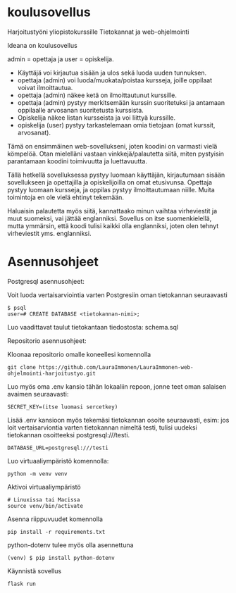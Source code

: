 # koulusovellus
Harjoitustyöni yliopistokurssille Tietokannat ja web-ohjelmointi

Ideana on koulusovellus

admin = opettaja ja user = opiskelija. 

- Käyttäjä voi kirjautua sisään ja ulos sekä luoda uuden tunnuksen.
- opettaja (admin) voi luoda/muokata/poistaa kursseja, joille oppilaat voivat ilmoittautua.
- opettaja (admin) näkee ketä on ilmoittautunut kurssille.
- opettaja (admin) pystyy merkitsemään kurssin suoritetuksi ja antamaan oppilaalle arvosanan suoritetusta kurssista. 
- Opiskelija näkee listan kursseista ja voi liittyä kurssille.
- opiskelija (user) pystyy tarkastelemaan omia tietojaan (omat kurssit, arvosanat).


Tämä on ensimmäinen web-sovellukseni, joten koodini on varmasti vielä kömpelöä. Otan mielelläni vastaan vinkkejä/palautetta siitä, miten pystyisin parantamaan koodini toimivuutta ja luettavuutta. 

Tällä hetkellä sovelluksessa pystyy luomaan käyttäjän, kirjautumaan sisään sovellukseen ja opettajilla ja opiskelijoilla on omat etusivunsa. Opettaja pystyy luomaan kursseja, ja oppilas pystyy ilmoittautumaan niille. Muita toimintoja en ole vielä ehtinyt tekemään. 

Haluaisin palautetta myös siitä, kannattaako minun vaihtaa virheviestit ja muut suomeksi, vai jättää englanniksi. Sovellus on itse suomenkielellä, mutta ymmärsin, että koodi tulisi kaikki olla englanniksi, joten olen tehnyt virheviestit yms. englanniksi. 


# Asennusohjeet

Postgresql asennusohjeet:

Voit luoda vertaisarviointia varten Postgresiin oman tietokannan seuraavasti
```
$ psql
user=# CREATE DATABASE <tietokannan-nimi>;
```

Luo vaadittavat taulut tietokantaan tiedostosta: schema.sql


Repositorio asennusohjeet:


Kloonaa repositorio omalle koneellesi komennolla

```
git clone https://github.com/LauraImmonen/LauraImmonen-web-ohjelmointi-harjoitustyo.git
```

Luo myös oma .env kansio tähän lokaaliin repoon, jonne teet oman salaisen avaimen seuraavasti:
```
SECRET_KEY=(itse luomasi sercetkey)
```
Lisää .env kansioon myös tekemäsi tietokannan osoite seuraavasti, esim: jos loit vertaisarviontia varten tietokannan nimeltä testi, tulisi uudeksi tietokannan osoitteeksi postgresql:///testi.
```
DATABASE_URL=postgresql:///testi
```


Luo virtuaaliympäristö komennolla:
```
python -m venv venv
```

Aktivoi virtuaaliympäristö
```
# Linuxissa tai Macissa
source venv/bin/activate
```

Asenna riippuvuudet komennolla
```
pip install -r requirements.txt
```

python-dotenv tulee myös olla asennettuna
```
(venv) $ pip install python-dotenv
```

Käynnistä sovellus 
```
flask run
```

